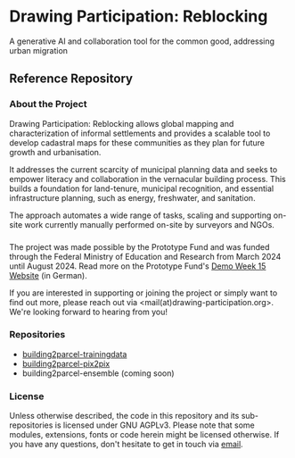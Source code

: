 # Drawing Participation: Reblocking
A generative AI and collaboration tool for the common good, addressing urban migration

## Reference Repository

### About the Project
Drawing Participation: Reblocking allows global mapping and characterization of informal settlements and provides a scalable tool to develop cadastral maps for these communities as they plan for future growth and urbanisation.

It addresses the current scarcity of municipal planning data and seeks to empower literacy and collaboration in the vernacular building process. This builds a foundation for land-tenure, municipal recognition, and essential infrastructure planning, such as energy, freshwater, and sanitation.

The approach automates a wide range of tasks, scaling and supporting on-site work currently manually performed on-site by surveyors and NGOs.

### 
The project was made possible by the Prototype Fund and was funded through the Federal Ministry of Education and Research from March 2024 until August 2024. Read more on the Prototype Fund's [Demo Week 15 Website](https://prototypefund.de/project/million-neighborhoods-re-blocking/) (in German).

If you are interested in supporting or joining the project or simply want to find out more, please reach out via <mail(at)drawing-participation.org>. We're looking forward to hearing from you!

### Repositories
- [building2parcel-trainingdata](https://github.com/scalable-design-participation-lab/building2parcel-trainingdata)  
- [building2parcel-pix2pix](https://github.com/scalable-design-participation-lab/building2parcel-pix2pix)  
- building2parcel-ensemble (coming soon)

### License
Unless otherwise described, the code in this repository and its sub-repositories is licensed under GNU AGPLv3. Please note that some modules, extensions, fonts or code herein might be licensed otherwise. If you have any questions, don't hesitate to get in touch via [email](mailto:mail@drawing-participation.org).
